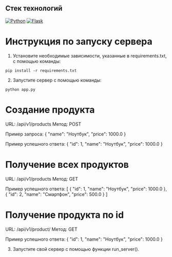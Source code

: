 ## Стек технологий 
[![Python](https://img.shields.io/badge/-Python-464646?style=flat-square&logo=Python)](https://www.python.org/)
[![Flask](https://shields-io.translate.goog/badge/-Flask-464646?style=flat)](https://flask.palletsprojects.com/en/3.0.x/)



# Инструкция по запуску сервера




1. Установите необходимые зависимости, указанные в requirements.txt, с помощью команды:
```
pip install -r requirements.txt
```


2. Запустите сервер с помощью команды:
```
python app.py
```


# Создание продукта

URL: /api/v1/products
Метод: POST

Пример запроса:
{
"name": "Ноутбук",
"price": 1000.0
}



Пример успешного ответа:
{
"id": 1,
"name": "Ноутбук",
"price": 1000.0
}


# Получение всех продуктов

URL: /api/v1/products
Метод: GET

Пример успешного ответа:
[
{
"id": 1,
"name": "Ноутбук",
"price": 1000.0
},
{
"id": 2,
"name": "Смартфон",
"price": 500.0
}
]



# Получение продукта по id

URL: /api/v1/product/<id>
Метод: GET

Пример успешного ответа:
{
"id": 1,
"name": "Ноутбук",
"price": 1000.0
}


3. Запустите свой сервер с помощью функции run_server().


